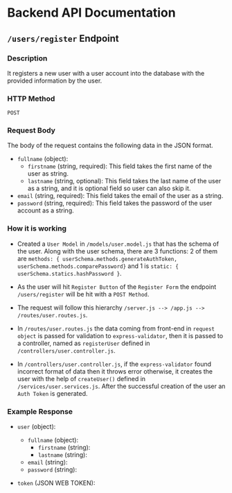 # Backend API Documentation

## `/users/register` Endpoint

### Description

It registers a new user with a user account into the database with the provided information by the user.

### HTTP Method

`POST`

### Request Body

The body of the request contains the following data in the JSON format.

- `fullname` (object):
    - `firstname` (string, required): This field takes the first name of the user as string.
    - `lastname` (string, optional): This field takes the last name of the user as a string, and it is optional field so user can also skip it.
- `email` (string, required): This field takes the email of the user as a string.
- `password` (string, required): This field takes the password of the user account as a string.

### How it is working

- Created a `User Model` in `/models/user.model.js` that has the schema of the user. Along with the user schema, there are 3 functions: 2 of them are `methods: { userSchema.methods.generateAuthToken, userSchema.methods.comparePassword}` and 1 is `static: { userSchema.statics.hashPassword }`.

- As the user will hit `Register Button` of the `Register Form` the endpoint `/users/register` will be hit with a `POST Method`.

- The request will follow this hierarchy `/server.js --> /app.js --> /routes/user.routes.js`.

- In `/routes/user.routes.js` the data coming from front-end in `request object` is passed for validation to `express-validator`, then it is passed to a controller, named as `registerUser` defined in `/controllers/user.controller.js`.

- In `/controllers/user.controller.js`, if the `express-validator` found incorrect format of data then it throws error otherwise, it creates the user with the help of `createUser()` defined in `/services/user.services.js`. After the successful creation of the user an `Auth Token` is generated.

### Example Response

- `user` (object):
    - `fullname` (object):
        - `firstname` (string):
        - `lastname` (string):
    - `email` (string):
    - `password` (string):

- `token` (JSON WEB TOKEN):